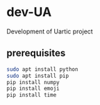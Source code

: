 # dev-UA
Development of Uartic project
## prerequisites
```bash
sudo apt install python
sudo apt install pip
pip install numpy
pip install emoji
pip install time
```
